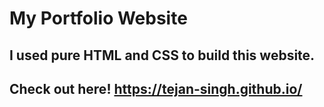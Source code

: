 # My Portfolio Website
## I used pure HTML and CSS to build this website.
## Check out here! https://tejan-singh.github.io/

